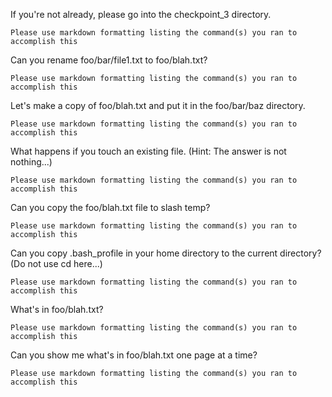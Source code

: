 
If you're not already, please go into the checkpoint_3 directory.

    Please use markdown formatting listing the command(s) you ran to accomplish this

Can you rename foo/bar/file1.txt to foo/blah.txt?

    Please use markdown formatting listing the command(s) you ran to accomplish this
    
Let's make a copy of foo/blah.txt and put it in the foo/bar/baz directory.

    Please use markdown formatting listing the command(s) you ran to accomplish this

What happens if you touch an existing file. (Hint:  The answer is not nothing...)

    Please use markdown formatting listing the command(s) you ran to accomplish this

Can you copy the foo/blah.txt file to slash temp?

    Please use markdown formatting listing the command(s) you ran to accomplish this

Can you copy .bash_profile in your home directory to the current directory? (Do not use cd here...)

    Please use markdown formatting listing the command(s) you ran to accomplish this

What's in foo/blah.txt?

    Please use markdown formatting listing the command(s) you ran to accomplish this
    
Can you show me what's in foo/blah.txt one page at a time?

    Please use markdown formatting listing the command(s) you ran to accomplish this
